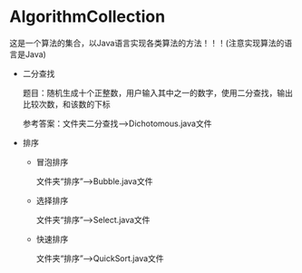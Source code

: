 # AlgorithmCollection
 这是一个算法的集合，以Java语言实现各类算法的方法！！！(注意实现算法的语言是Java)

* 二分查找

  题目：随机生成十个正整数，用户输入其中之一的数字，使用二分查找，输出比较次数，和该数的下标
  
  参考答案：文件夹二分查找-->Dichotomous.java文件
  
* 排序

  * 冒泡排序

    文件夹“排序”-->Bubble.java文件

  * 选择排序

    文件夹“排序”-->Select.java文件

  * 快速排序

    文件夹“排序”-->QuickSort.java文件